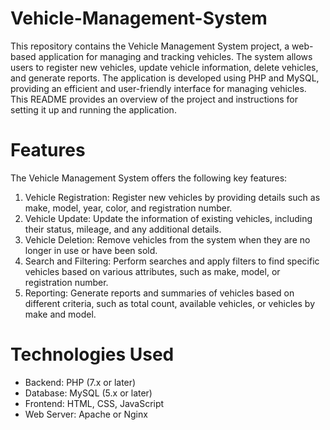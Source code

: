# Vehicle-Management-System
This repository contains the Vehicle Management System project, a web-based application for managing and tracking vehicles. The system allows users to register new vehicles, update vehicle information, delete vehicles, and generate reports. The application is developed using PHP and MySQL, providing an efficient and user-friendly interface for managing vehicles. This README provides an overview of the project and instructions for setting it up and running the application.

# Features
The Vehicle Management System offers the following key features:

1. Vehicle Registration: Register new vehicles by providing details such as make, model, year, color, and registration number.
2. Vehicle Update: Update the information of existing vehicles, including their status, mileage, and any additional details.
3. Vehicle Deletion: Remove vehicles from the system when they are no longer in use or have been sold.
4. Search and Filtering: Perform searches and apply filters to find specific vehicles based on various attributes, such as make, model, or registration number.
5. Reporting: Generate reports and summaries of vehicles based on different criteria, such as total count, available vehicles, or vehicles by make and model.

# Technologies Used

* Backend: PHP (7.x or later)
* Database: MySQL (5.x or later)
* Frontend: HTML, CSS, JavaScript
* Web Server: Apache or Nginx
